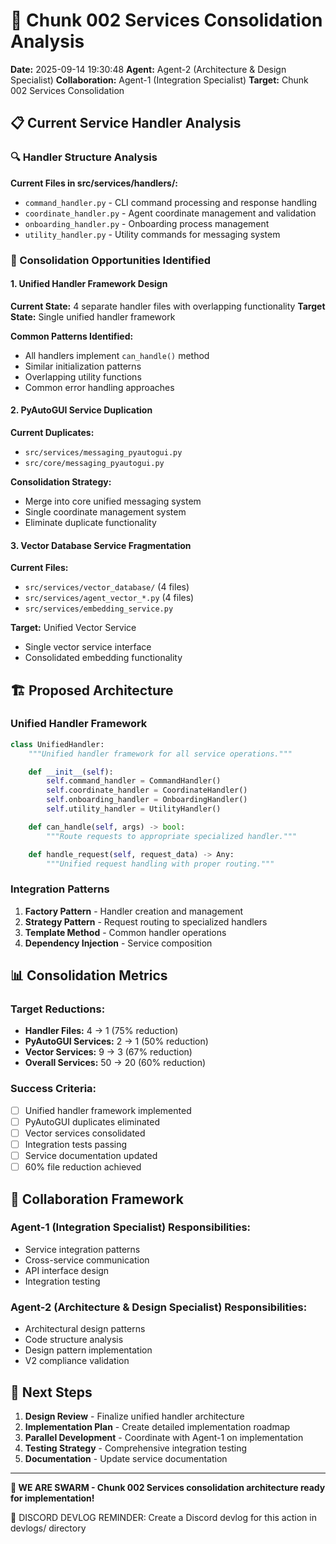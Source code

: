 # 🚀 Chunk 002 Services Consolidation Analysis

**Date:** 2025-09-14 19:30:48
**Agent:** Agent-2 (Architecture & Design Specialist)
**Collaboration:** Agent-1 (Integration Specialist)
**Target:** Chunk 002 Services Consolidation

## 📋 Current Service Handler Analysis

### 🔍 Handler Structure Analysis
**Current Files in src/services/handlers/:**
- `command_handler.py` - CLI command processing and response handling
- `coordinate_handler.py` - Agent coordinate management and validation
- `onboarding_handler.py` - Onboarding process management
- `utility_handler.py` - Utility commands for messaging system

### 🎯 Consolidation Opportunities Identified

#### 1. **Unified Handler Framework Design**
**Current State:** 4 separate handler files with overlapping functionality
**Target State:** Single unified handler framework

**Common Patterns Identified:**
- All handlers implement `can_handle()` method
- Similar initialization patterns
- Overlapping utility functions
- Common error handling approaches

#### 2. **PyAutoGUI Service Duplication**
**Current Duplicates:**
- `src/services/messaging_pyautogui.py`
- `src/core/messaging_pyautogui.py`

**Consolidation Strategy:**
- Merge into core unified messaging system
- Single coordinate management system
- Eliminate duplicate functionality

#### 3. **Vector Database Service Fragmentation**
**Current Files:**
- `src/services/vector_database/` (4 files)
- `src/services/agent_vector_*.py` (4 files)
- `src/services/embedding_service.py`

**Target:** Unified Vector Service
- Single vector service interface
- Consolidated embedding functionality

## 🏗️ Proposed Architecture

### **Unified Handler Framework**
```python
class UnifiedHandler:
    """Unified handler framework for all service operations."""

    def __init__(self):
        self.command_handler = CommandHandler()
        self.coordinate_handler = CoordinateHandler()
        self.onboarding_handler = OnboardingHandler()
        self.utility_handler = UtilityHandler()

    def can_handle(self, args) -> bool:
        """Route requests to appropriate specialized handler."""

    def handle_request(self, request_data) -> Any:
        """Unified request handling with proper routing."""
```

### **Integration Patterns**
1. **Factory Pattern** - Handler creation and management
2. **Strategy Pattern** - Request routing to specialized handlers
3. **Template Method** - Common handler operations
4. **Dependency Injection** - Service composition

## 📊 Consolidation Metrics

### **Target Reductions:**
- **Handler Files:** 4 → 1 (75% reduction)
- **PyAutoGUI Services:** 2 → 1 (50% reduction)
- **Vector Services:** 9 → 3 (67% reduction)
- **Overall Services:** 50 → 20 (60% reduction)

### **Success Criteria:**
- [ ] Unified handler framework implemented
- [ ] PyAutoGUI duplicates eliminated
- [ ] Vector services consolidated
- [ ] Integration tests passing
- [ ] Service documentation updated
- [ ] 60% file reduction achieved

## 🤝 Collaboration Framework

### **Agent-1 (Integration Specialist) Responsibilities:**
- Service integration patterns
- Cross-service communication
- API interface design
- Integration testing

### **Agent-2 (Architecture & Design Specialist) Responsibilities:**
- Architectural design patterns
- Code structure analysis
- Design pattern implementation
- V2 compliance validation

## 🎯 Next Steps

1. **Design Review** - Finalize unified handler architecture
2. **Implementation Plan** - Create detailed implementation roadmap
3. **Parallel Development** - Coordinate with Agent-1 on implementation
4. **Testing Strategy** - Comprehensive integration testing
5. **Documentation** - Update service documentation

---

**🐝 WE ARE SWARM - Chunk 002 Services consolidation architecture ready for implementation!**

📝 DISCORD DEVLOG REMINDER: Create a Discord devlog for this action in devlogs/ directory
